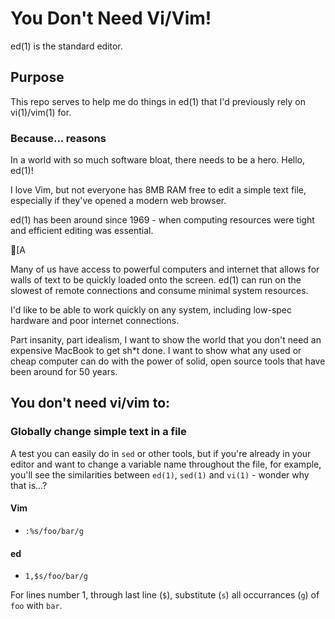 # You Don't Need Vi/Vim!

ed(1) is the standard editor.

## Purpose

This repo serves to help me do things in ed(1) that I'd previously rely on vi(1)/vim(1) for. 

### Because... reasons

In a world with so much software bloat, there needs to be a hero. Hello, ed(1)!

I love Vim, but not everyone has 8MB RAM free to edit a simple text file, especially if they've opened a modern web browser.

ed(1) has been around since 1969 - when computing resources were tight and efficient editing was essential. 

[A

Many of us have access to powerful computers and internet that allows for walls of text to be quickly loaded onto the screen. ed(1) can run on the slowest of remote connections and consume minimal system resources. 

I'd like to be able to work quickly on any system, including low-spec hardware and poor internet connections.

Part insanity, part idealism, I want to show the world that you don't need an expensive MacBook to get sh*t done. I want to show what any used or cheap computer can do with the power of solid, open source tools that have been around for 50 years.

## You don't need vi/vim to:

### Globally change simple text in a file
A test you can easily do in `sed` or other tools, but if you're already in your editor and want to change a variable name throughout the file, for example, you'll see the similarities between `ed(1)`, `sed(1)` and `vi(1)` - wonder why that is...?

#### Vim

 - `:%s/foo/bar/g`

#### ed

 - `1,$s/foo/bar/g`

For lines number 1, through last line (`$`), substitute (`s`) all occurrances (`g`) of `foo` with `bar`.

